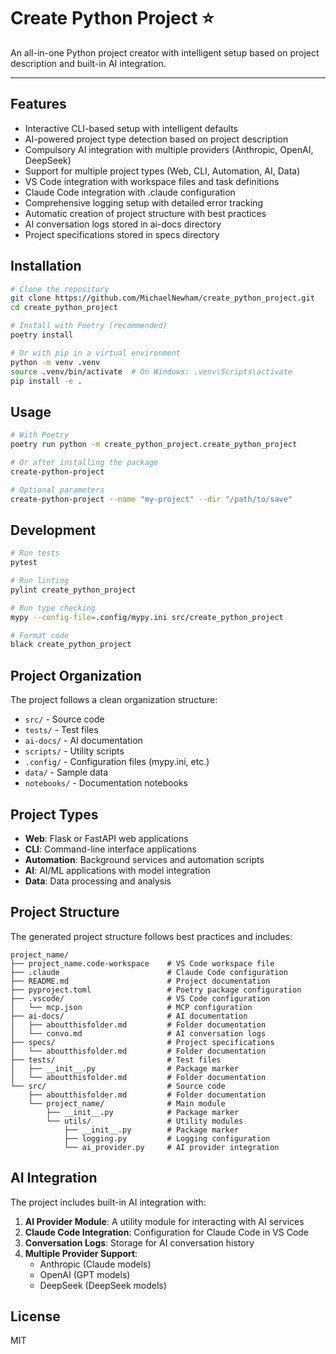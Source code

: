 # Create Python Project ⭐

An all-in-one Python project creator with intelligent setup based on project description and built-in AI integration.

***

## Features

- Interactive CLI-based setup with intelligent defaults
- AI-powered project type detection based on project description
- Compulsory AI integration with multiple providers (Anthropic, OpenAI, DeepSeek)
- Support for multiple project types (Web, CLI, Automation, AI, Data)
- VS Code integration with workspace files and task definitions
- Claude Code integration with .claude configuration
- Comprehensive logging setup with detailed error tracking
- Automatic creation of project structure with best practices
- AI conversation logs stored in ai-docs directory
- Project specifications stored in specs directory

## Installation

```bash
# Clone the repository
git clone https://github.com/MichaelNewham/create_python_project.git
cd create_python_project

# Install with Poetry (recommended)
poetry install

# Or with pip in a virtual environment
python -m venv .venv
source .venv/bin/activate  # On Windows: .venv\Scripts\activate
pip install -e .
```

## Usage

```bash
# With Poetry
poetry run python -m create_python_project.create_python_project

# Or after installing the package
create-python-project

# Optional parameters
create-python-project --name "my-project" --dir "/path/to/save"
```

## Development

```bash
# Run tests
pytest

# Run linting
pylint create_python_project

# Run type checking
mypy --config-file=.config/mypy.ini src/create_python_project

# Format code
black create_python_project
```

## Project Organization

The project follows a clean organization structure:

- `src/` - Source code
- `tests/` - Test files
- `ai-docs/` - AI documentation
- `scripts/` - Utility scripts
- `.config/` - Configuration files (mypy.ini, etc.)
- `data/` - Sample data
- `notebooks/` - Documentation notebooks

## Project Types

- **Web**: Flask or FastAPI web applications
- **CLI**: Command-line interface applications
- **Automation**: Background services and automation scripts
- **AI**: AI/ML applications with model integration
- **Data**: Data processing and analysis

## Project Structure

The generated project structure follows best practices and includes:

```
project_name/
├── project_name.code-workspace    # VS Code workspace file
├── .claude                        # Claude Code configuration
├── README.md                      # Project documentation
├── pyproject.toml                 # Poetry package configuration
├── .vscode/                       # VS Code configuration
│   └── mcp.json                   # MCP configuration
├── ai-docs/                       # AI documentation
│   ├── aboutthisfolder.md         # Folder documentation
│   └── convo.md                   # AI conversation logs
├── specs/                         # Project specifications
│   └── aboutthisfolder.md         # Folder documentation
├── tests/                         # Test files
│   ├── __init__.py                # Package marker
│   └── aboutthisfolder.md         # Folder documentation
└── src/                           # Source code
    ├── aboutthisfolder.md         # Folder documentation
    └── project_name/              # Main module
        ├── __init__.py            # Package marker
        └── utils/                 # Utility modules
            ├── __init__.py        # Package marker
            ├── logging.py         # Logging configuration
            └── ai_provider.py     # AI provider integration
```

## AI Integration

The project includes built-in AI integration with:

1. **AI Provider Module**: A utility module for interacting with AI services
2. **Claude Code Integration**: Configuration for Claude Code in VS Code
3. **Conversation Logs**: Storage for AI conversation history
4. **Multiple Provider Support**:
   - Anthropic (Claude models)
   - OpenAI (GPT models)
   - DeepSeek (DeepSeek models)

## License

MIT
